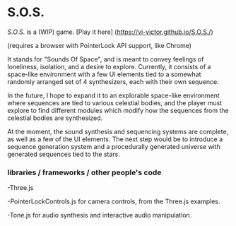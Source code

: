 # S.O.S.

_S.O.S._ is a (WIP) game. [Play it here] (https://vi-victor.github.io/S.O.S./)

(requires a browser with PointerLock API support, like Chrome)

It stands for "Sounds Of Space", and is meant to convey feelings of loneliness, isolation, and a desire to explore. Currently, it consists of a space-like environment with a few UI elements tied to a somewhat randomly arranged set of 4 synthesizers, each with their own sequence.

In the future, I hope to expand it to an explorable space-like environment where sequences are tied to various celestial bodies, and the player must explore to find different modules which modify how the sequences from the celestial bodies are synthesized.

At the moment, the sound synthesis and sequencing systems are complete, as well as a few of the UI elements. The next step would be to introduce a sequence generation system and a procedurally generated universe with generated sequences tied to the stars.

### libraries / frameworks / other people's code
-Three.js

-PointerLockControls.js for camera controls, from the Three.js examples.

-Tone.js for audio synthesis and interactive audio manipulation.
